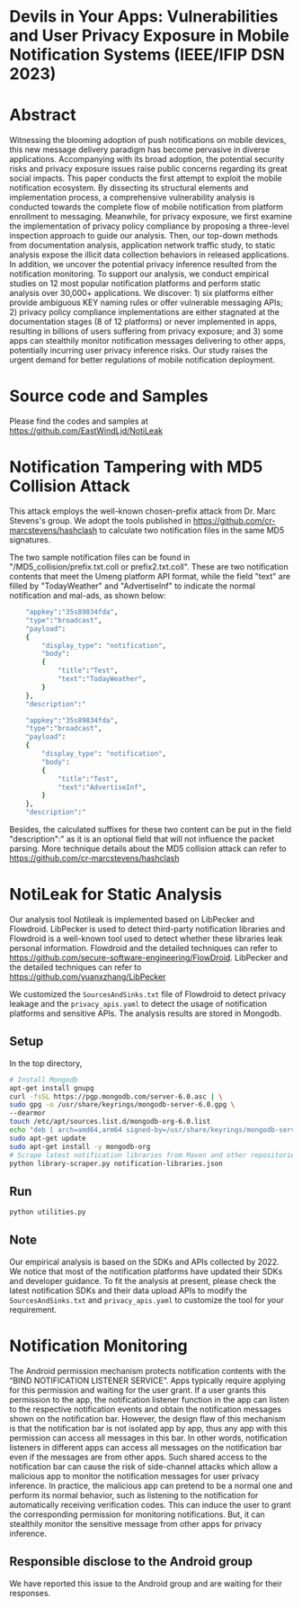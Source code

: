 # Devils in Your Apps: Vulnerabilities and User Privacy Exposure in Mobile Notification Systems (IEEE/IFIP DSN 2023)

# Abstract
Witnessing the blooming adoption of push notifications on mobile devices, this new message delivery paradigm has become pervasive in diverse applications.
Accompanying with its broad adoption, the potential security risks and privacy exposure issues raise public concerns regarding its great social impacts.
This paper conducts the first attempt to exploit the mobile notification ecosystem.
By dissecting its structural elements and implementation process, a comprehensive vulnerability analysis is conducted towards the complete flow of mobile notification from platform enrollment to messaging. 
Meanwhile, for privacy exposure, we first examine the implementation of privacy policy compliance by proposing a three-level inspection approach to guide our analysis.
Then, our top-down methods from documentation analysis, application network traffic study,  to static analysis expose the illicit data collection behaviors in released applications.
In addition, we uncover the potential privacy inference resulted from the notification monitoring.
To support our analysis, we  conduct  empirical studies on 12 most popular notification platforms and perform static analysis over 30,000+ applications.
We discover: 1)  six platforms either provide ambiguous KEY naming rules or offer vulnerable messaging APIs; 2) privacy policy compliance implementations are either stagnated at the documentation stages (8 of 12 platforms) or never implemented in apps, resulting in billions of users  suffering from privacy exposure; and 3) some apps can stealthily monitor notification messages delivering to other apps, potentially incurring user privacy inference risks.
Our study raises the urgent demand for better regulations of mobile notification deployment.

# Source code and Samples 
Please find the codes and samples at https://github.com/EastWindLjd/NotiLeak

# Notification Tampering with MD5 Collision Attack 

This attack employs the well-known chosen-prefix attack from Dr. Marc Stevens's group. 
We adopt the tools published in https://github.com/cr-marcstevens/hashclash to calculate two notification files in the same MD5 signatures.

The two sample notification files can be found in "/MD5_collision/prefix.txt.coll or prefix2.txt.coll".
These are two notification contents that meet the Umeng platform API format, while the field "text" are filled by "TodayWeather" and "AdvertiseInf" to indicate the normal notification and mal-ads, as shown below:

```bash
    "appkey":"35s89834fda",
    "type":"broadcast", 
    "payload":
    {
        "display_type": "notification", 
        "body":
        {
            "title":"Test",
            "text":"TodayWeather",
        }
    },
    "description":"
```
```bash
    "appkey":"35s89834fda",
    "type":"broadcast", 
    "payload":
    {
        "display_type": "notification", 
        "body":
        {
            "title":"Test",
            "text":"AdvertiseInf",
        }
    },
    "description":"
```
Besides, the calculated suffixes for these two content can be put in the field "description":" as it is an optional field that will not influence the packet parsing. 
More technique details about the MD5 collision attack can refer to https://github.com/cr-marcstevens/hashclash

# NotiLeak for Static Analysis

Our analysis tool Notileak is implemented based on LibPecker and Flowdroid. 
LibPecker is used to detect third-party notification libraries and Flowdroid is a well-known tool used to detect whether these libraries leak personal information. 
Flowdroid and the detailed techniques can refer to https://github.com/secure-software-engineering/FlowDroid. 
LibPecker and the detailed techniques can refer to https://github.com/yuanxzhang/LibPecker

We customized the `SourcesAndSinks.txt` file of Flowdroid to detect privacy leakage and the `privacy_apis.yaml` to detect the usage of notification platforms and sensitive APIs.
The analysis results are stored in Mongodb.

## Setup
In the top directory,

```bash
# Install Mongodb
apt-get install gnupg
curl -fsSL https://pgp.mongodb.com/server-6.0.asc | \
sudo gpg -o /usr/share/keyrings/mongodb-server-6.0.gpg \
--dearmor
touch /etc/apt/sources.list.d/mongodb-org-6.0.list
echo "deb [ arch=amd64,arm64 signed-by=/usr/share/keyrings/mongodb-server-6.0.gpg ] https://repo.mongodb.org/apt/ubuntu focal/mongodb-org/6.0 multiverse" | sudo tee /etc/apt/sources.list.d/mongodb-org-6.0.list
sudo apt-get update
sudo apt-get install -y mongodb-org
# Scrape latest notification libraries from Maven and other repositories.
python library-scraper.py notification-libraries.json
```

## Run

```bash
python utilities.py
```
## Note
Our empirical analysis is based on the SDKs and APIs collected by 2022. We notice that most of the notification platforms have updated their SDKs and developer guidance. To fit the analysis at present, please check the latest notification SDKs and their data upload APIs to modify the `SourcesAndSinks.txt` and `privacy_apis.yaml` to customize the tool for your requirement.

# Notification Monitoring
The Android permission mechanism protects notification contents with the “BIND NOTIFICATION LISTENER SERVICE”. 
Apps typically require applying for this permission and waiting for the user grant. 
If a user grants this permission to the app, the notification listener function in the app can listen to the respective notification events and obtain the notification messages shown on the notification bar.
However, the design flaw of this mechanism is that the notification bar is not isolated app by app, thus any app with this permission can access all messages in this bar. 
In other words, notification listeners in different apps can access all messages on the notification bar even if the messages are from other apps.
Such shared access to the notification bar can cause the risk of side-channel attacks which allow a malicious app to monitor the notification messages for user privacy inference.
In practice, the malicious app can pretend to be a normal one and perform its normal behavior, such as listening to the notification for automatically receiving verification codes.
This can induce the user to grant the corresponding permission for monitoring notifications. 
But, it can stealthily monitor the sensitive message from other apps for privacy inference.

## Responsible disclose to the Android group
We have reported this issue to the Android group and are waiting for their responses. 

